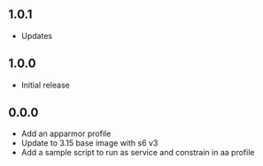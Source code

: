 <!-- https://developers.home-assistant.io/docs/add-ons/presentation#keeping-a-changelog -->

## 1.0.1

- Updates

## 1.0.0

- Initial release

## 0.0.0

- Add an apparmor profile
- Update to 3.15 base image with s6 v3
- Add a sample script to run as service and constrain in aa profile
